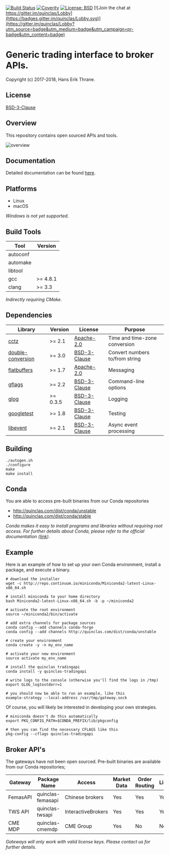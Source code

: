 [![Build Status](https://travis-ci.org/quinclas/tradingapi.svg?branch=master)](https://travis-ci.org/quinclas/tradingapi)
[![Coverity](https://scan.coverity.com/projects/14891/badge.svg)](https://scan.coverity.com/projects/quinclas-tradingapi)
[![License: BSD](https://img.shields.io/badge/license-BSD-blue.svg)](https://opensource.org/licenses/BSD-3-Clause)
[![Join the chat at https://gitter.im/quinclas/Lobby](https://badges.gitter.im/quinclas/Lobby.svg)](https://gitter.im/quinclas/Lobby?utm_source=badge&utm_medium=badge&utm_campaign=pr-badge&utm_content=badge)

# Generic trading interface to broker APIs.

Copyright (c) 2017-2018, Hans Erik Thrane.

## License

[BSD-3-Clause](https://opensource.org/licenses/BSD-3-Clause)

## Overview

This repository contains open sourced APIs and tools.

![overview](https://github.com/quinclas/tradingapi/blob/gh-pages/_images/design.png)

## Documentation

Detailed documentation can be found [here](https://quinclas.github.io/tradingapi/index.html).

## Platforms

* Linux
* macOS

*Windows is not yet supported*.

## Build Tools

| Tool     | Version  |
| -------- | -------- |
| autoconf |          |
| automake |          |
| libtool  |          |
| gcc      | >= 4.8.1 |
| clang    | >= 3.3   |

*Indirectly requiring CMake*.

## Dependencies

| Library                                                          | Version  | License                                                      | Purpose                         |
| ---------------------------------------------------------------- | -------- | ------------------------------------------------------------ | ------------------------------- |
| [cctz](https://github.com/google/cctz)                           | >= 2.1   | [Apache-2.0](https://opensource.org/licenses/Apache-2.0)     | Time and time-zone conversion   |
| [double-conversion](https://github.com/google/double-conversion) | >= 3.0   | [BSD-3-Clause](https://opensource.org/licenses/BSD-3-Clause) | Convert numbers to/from string  |
| [flatbuffers](https://github.com/google/flatbuffers)             | >= 1.7   | [Apache-2.0](https://opensource.org/licenses/Apache-2.0)     | Messaging                       |
| [gflags](https://github.com/gflags/gflags)                       | >= 2.2   | [BSD-3-Clause](https://opensource.org/licenses/BSD-3-Clause) | Command-line options            |
| [glog](https://github.com/google/glog)                           | >= 0.3.5 | [BSD-3-Clause](https://opensource.org/licenses/BSD-3-Clause) | Logging                         |
| [googletest](https://github.com/google/googletest)               | >= 1.8   | [BSD-3-Clause](https://opensource.org/licenses/BSD-3-Clause) | Testing                         |
| [libevent](https://github.com/libevent/libevent)                 | >= 2.1   | [BSD-3-Clause](https://opensource.org/licenses/BSD-3-Clause) | Async event processing          |

## Building

    ./autogen.sh
    ./configure
    make
    make install

## Conda

You are able to access pre-built binaries from our Conda repositories

* <http://quinclas.com/dist/conda/unstable>
* <http://quinclas.com/dist/conda/stable>

*Conda makes it easy to install programs and libraries without requiring root access.
For further details about Conda, please refer to the official documentation ([link](https://conda.io/docs/))*.

## Example

Here is an example of how to set up your own Conda environment, install a package, and execute a binary.

    # download the installer
    wget -c http://repo.continuum.io/miniconda/Miniconda2-latest-Linux-x86_64.sh

    # install miniconda to your home directory
    bash Miniconda2-latest-Linux-x86_64.sh -b -p ~/miniconda2

    # activate the root environment
    source ~/miniconda2/bin/activate

    # add extra channels for package sources
    conda config --add channels conda-forge
    conda config --add channels http://quinclas.com/dist/conda/unstable

    # create your environment
    conda create -y -n my_env_name

    # activate your new environment
    source activate my_env_name

    # install the quinclas tradingapi
    conda install -y quinclas-tradingapi

    # write logs to the console (otherwise you'll find the logs in /tmp)
    export GLOG_logtostderr=1

    # you should now be able to run an example, like this
    example-strategy --local-address /var/tmp/gateway.sock

Of course, you will likely be interested in developing your own strategies.

    # miniconda doesn't do this automatically
    export PKG_CONFIG_PATH=$CONDA_PREFIX/lib/pkgconfig

    # then you can find the necessary CFLAGS like this
    pkg-config --cflags quinclas-tradingapi

## Broker API's

The gateways have not been open sourced.
Pre-built binaries are available from our Conda repositories;

| Gateway  | Package Name      | Access             | Market Data | Order Routing | Linux | Windows | macOS |
| -------- | ----------------- | ------------------ | ----------- | ------------- | ----- | ------- | ----- |
| FemasAPI | quinclas-femasapi | Chinese brokers    | Yes         | Yes           | Yes   | No      | No    |
| TWS API  | quinclas-twsapi   | InteractiveBrokers | Yes         | Yes           | Yes   | No      | Yes   |
| CME MDP  | quinclas-cmemdp   | CME Group          | Yes         | No            | No    | No      | No    |

*Gateways will only work with valid license keys. Please contact us for further details*.
